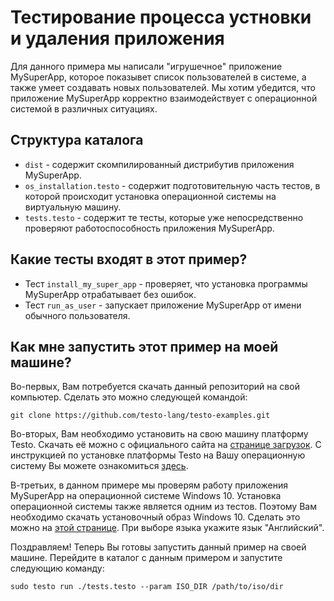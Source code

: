 # Тестирование процесса устновки и удаления приложения

Для данного примера мы написали "игрушечное" приложение MySuperApp, которое показывет список пользователей в системе, а также умеет создавать новых пользователей. Мы хотим убедится, что приложение MySuperApp корректно взаимодействует с операционной системой в различных ситуациях.

## Структура каталога
- `dist` - содержит скомпилированный дистрибутив приложения MySuperApp.
- `os_installation.testo` - содержит подготовительную часть тестов, в которой происходит установка операционной системы на виртуальную машину.
- `tests.testo` - содержит те тесты, которые уже непосредственно проверяют работоспособность приложения MySuperApp.

## Какие тесты входят в этот пример?
- Тест `install_my_super_app` - проверяет, что установка программы MySuperApp отрабатывает без ошибок.
- Тест `run_as_user` - запускает приложение MySuperApp от имени обычного пользователя.

## Как мне запустить этот пример на моей машине?

Во-первых, Вам потребуется скачать данный репозиторий на свой компьютер. Сделать это можно следующей командой:

```
git clone https://github.com/testo-lang/testo-examples.git
```

Во-вторых, Вам необходимо установить на свою машину платформу Testo. Скачать её можно с официального сайта на [странице загрузок](https://testo-lang.ru/downloads). С инструкцией по установке платформы Testo на Вашу операционную систему Вы можете ознакомиться [здесь](https://testo-lang.ru/docs/getting_started/getting_started).

В-третьих, в данном примере мы проверям работу приложения MySuperApp на операционной системе Windows 10. Установка операционной системы также является одним из тестов. Поэтому Вам необходимо скачать установочный образ Windows 10. Сделать это можно на [этой странице](https://www.microsoft.com/ru-ru/software-download/windows10ISO). При выборе языка укажите язык "Английский".

Поздравляем! Теперь Вы готовы запустить данный пример на своей машине. Перейдите в каталог с данным примером и запустите следующию команду:

```
sudo testo run ./tests.testo --param ISO_DIR /path/to/iso/dir
```
